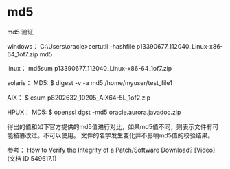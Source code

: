 # md5

md5 验证

windows：
C:\Users\oracle>certutil  -hashfile p13390677_112040_Linux-x86-64_1of7.zip md5

linux：
md5sum p13390677_112040_Linux-x86-64_1of7.zip

solaris：
MD5:
$ digest -v -a md5 /home/myuser/test_file1  

AIX：
$ csum p8202632_10205_AIX64-5L_1of2.zip

HPUX：
MD5:
$ openssl dgst -md5 oracle.aurora.javadoc.zip

得出的值和如下官方提供的md5值进行对比，如果md5值不同，则表示文件有可能被篡改过。不可以使用。 
文件的名字发生变化并不影响md5值的校验结果。

参考：
How to Verify the Integrity of a Patch/Software Download? [Video] (文档 ID 549617.1)